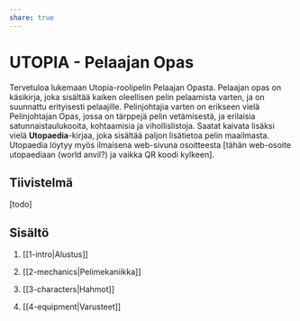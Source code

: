 ```yaml
---
share: true
---
```


# UTOPIA - Pelaajan Opas

Tervetuloa lukemaan Utopia-roolipelin Pelaajan Opasta. Pelaajan opas on käsikirja, joka sisältää kaiken oleellisen pelin pelaamista varten, ja on suunnattu erityisesti pelaajille. Pelinjohtajia varten on erikseen vielä Pelinjohtajan Opas, jossa on tärppejä pelin vetämisestä, ja erilaisia satunnaistaulukooita, kohtaamisia ja vihollislistoja. Saatat kaivata lisäksi vielä **Utopaedia**-kirjaa, joka sisältää paljon lisätietoa pelin maailmasta. Utopaedia löytyy myös ilmaisena web-sivuna osoitteesta [tähän web-osoite utopaediaan (world anvil?) ja vaikka QR koodi kylkeen].

## Tiivistelmä

[todo]

## Sisältö

1. [[1-intro|Alustus]]

2. [[2-mechanics|Pelimekaniikka]]

3. [[3-characters|Hahmot]]

4. [[4-equipment|Varusteet]]